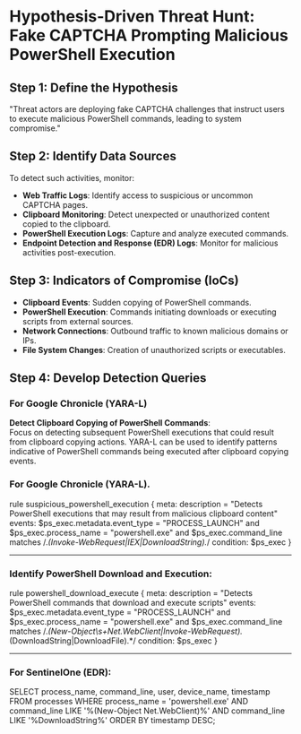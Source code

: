 # Hypothesis-Driven Threat Hunt: Fake CAPTCHA Prompting Malicious PowerShell Execution

## Step 1: Define the Hypothesis
"Threat actors are deploying fake CAPTCHA challenges that instruct users to execute malicious PowerShell commands, leading to system compromise."

## Step 2: Identify Data Sources
To detect such activities, monitor:

- **Web Traffic Logs**: Identify access to suspicious or uncommon CAPTCHA pages.
- **Clipboard Monitoring**: Detect unexpected or unauthorized content copied to the clipboard.
- **PowerShell Execution Logs**: Capture and analyze executed commands.
- **Endpoint Detection and Response (EDR) Logs**: Monitor for malicious activities post-execution.

## Step 3: Indicators of Compromise (IoCs)
- **Clipboard Events**: Sudden copying of PowerShell commands.
- **PowerShell Execution**: Commands initiating downloads or executing scripts from external sources.
- **Network Connections**: Outbound traffic to known malicious domains or IPs.
- **File System Changes**: Creation of unauthorized scripts or executables.

## Step 4: Develop Detection Queries

### For Google Chronicle (YARA-L)

**Detect Clipboard Copying of PowerShell Commands**:  
Focus on detecting subsequent PowerShell executions that could result from clipboard copying actions. YARA-L can be used to identify patterns indicative of PowerShell commands being executed after clipboard copying events.


### For Google Chronicle (YARA-L).

rule suspicious_powershell_execution {
    meta:
        description = "Detects PowerShell executions that may result from malicious clipboard content"
    events:
        $ps_exec.metadata.event_type = "PROCESS_LAUNCH"
        and $ps_exec.process_name = "powershell.exe"
        and $ps_exec.command_line matches /.*(Invoke-WebRequest|IEX|DownloadString).*/
    condition:
        $ps_exec
}

----------------------------------------------------------------------------------------------
### Identify PowerShell Download and Execution:

rule powershell_download_execute {
    meta:
        description = "Detects PowerShell commands that download and execute scripts"
    events:
        $ps_exec.metadata.event_type = "PROCESS_LAUNCH"
        and $ps_exec.process_name = "powershell.exe"
        and $ps_exec.command_line matches /.*(New-Object\s+Net.WebClient|Invoke-WebRequest).*(DownloadString|DownloadFile).*/
    condition:
        $ps_exec
}

----------------------------------------------------------------------------------------------
### For SentinelOne (EDR):

SELECT 
    process_name, command_line, user, device_name, timestamp 
FROM 
    processes 
WHERE 
    process_name = 'powershell.exe' 
    AND command_line LIKE '%(New-Object Net.WebClient)%' 
    AND command_line LIKE '%DownloadString%'
ORDER BY timestamp DESC;

